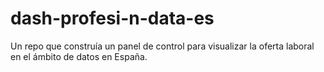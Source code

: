 # dash-profesi-n-data-es
Un repo que construía un panel de control para visualizar la oferta laboral en el ámbito de datos en España.
